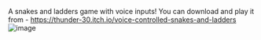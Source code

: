 A snakes and ladders game with voice inputs! 
You can download and play it from - https://thunder-30.itch.io/voice-controlled-snakes-and-ladders
![image](https://github.com/user-attachments/assets/e3b16935-df0a-4cc8-a3a0-ae56aa1a81d4)


